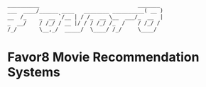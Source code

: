 ```
__________                               _______
___  ____/______ ____   ________ __________( __ )
__  /_    _  __ `/__ | / /_  __ \__  ___/_  __  |
_  __/    / /_/ / __ |/ / / /_/ /_  /    / /_/ /
/_/       \__,_/  _____/  \____/ /_/     \____/
```

# Favor8 Movie Recommendation Systems
